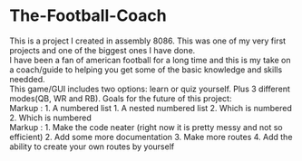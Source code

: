 # The-Football-Coach
This is a project I created in assembly 8086. This was one of my very first projects and one of the biggest ones I have done.\
I have been a fan of american football for a long time and this is my take on a coach/guide to helping you get some of the basic knowledge and skills needded.\
This game/GUI includes two options: learn or quiz yourself. Plus 3 different modes(QB, WR and RB).
Goals for the future of this project:\
Markup : 1. A numbered list
              1. A nested numbered list
              2. Which is numbered
          2. Which is numbered\
Markup : 1. Make the code neater (right now it is pretty messy and not so efficient)
         2. Add some more documentation
         3. Make more routes 
         4. Add the ability to create your own routes by yourself


